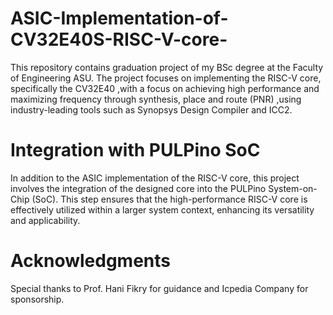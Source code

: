 # ASIC-Implementation-of-CV32E40S-RISC-V-core-
This repository contains graduation project of my BSc degree at the Faculty of Engineering ASU. The project focuses on implementing the RISC-V core, specifically the CV32E40 ,with a focus on achieving high performance and maximizing frequency through synthesis, place and route (PNR) ,using industry-leading tools such as Synopsys Design Compiler and ICC2.
# Integration with PULPino SoC
In addition to the ASIC implementation of the RISC-V core, this project involves the integration of the designed core into the PULPino System-on-Chip (SoC). This step ensures that the high-performance RISC-V core is effectively utilized within a larger system context, enhancing its versatility and applicability.
# Acknowledgments
Special thanks to Prof. Hani Fikry for guidance and Icpedia Company for sponsorship.
